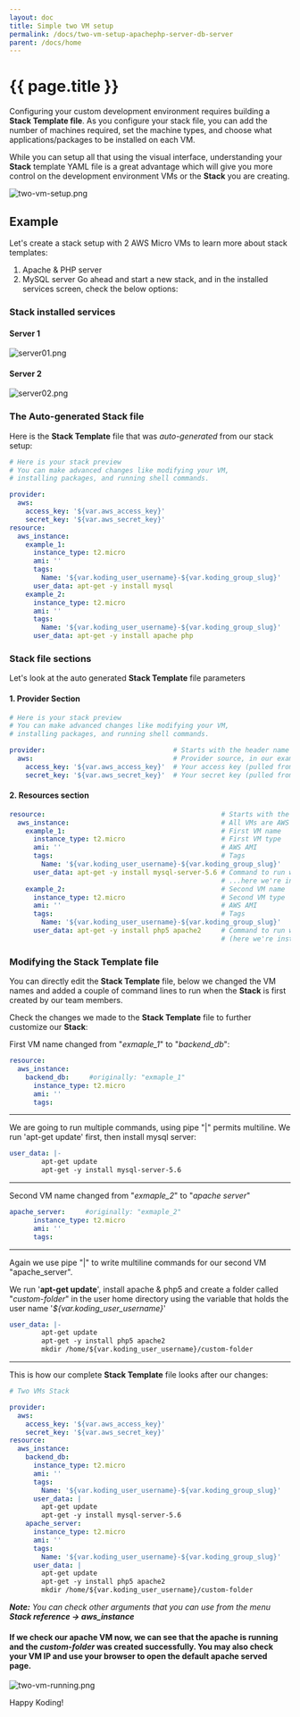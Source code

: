 ```yaml
---
layout: doc
title: Simple two VM setup
permalink: /docs/two-vm-setup-apachephp-server-db-server
parent: /docs/home
---
```


# {{ page.title }}

Configuring your custom development environment requires building a **Stack Template file**. As you configure your stack file, you can add the number of machines required, set the machine types, and choose what applications/packages to be installed on each VM.

While you can setup all that using the visual interface, understanding your **Stack** template YAML file is a great advantage which will give you more control on the development environment VMs or the **Stack** you are creating.

![two-vm-setup.png][1]

## Example

Let's create a stack setup with 2 AWS Micro VMs to learn more about stack templates:

1. Apache &amp; PHP server
2. MySQL server
Go ahead and start a new stack, and in the installed services screen, check the below options:

### Stack installed services

#### Server 1

![server01.png][2]

#### Server 2

![server02.png][3]

### The Auto-generated Stack file

Here is the **Stack Template** file that was _auto-generated_ from our stack setup:

```yaml
# Here is your stack preview
# You can make advanced changes like modifying your VM,
# installing packages, and running shell commands.

provider:
  aws:
    access_key: '${var.aws_access_key}'
    secret_key: '${var.aws_secret_key}'
resource:
  aws_instance:
    example_1:
      instance_type: t2.micro
      ami: ''
      tags:
        Name: '${var.koding_user_username}-${var.koding_group_slug}'
      user_data: apt-get -y install mysql
    example_2:
      instance_type: t2.micro
      ami: ''
      tags:
        Name: '${var.koding_user_username}-${var.koding_group_slug}'
      user_data: apt-get -y install apache php
```

### Stack file sections

Let's look at the auto generated **Stack Template** file parameters

#### 1. Provider Section

```yaml
# Here is your stack preview
# You can make advanced changes like modifying your VM,
# installing packages, and running shell commands.

provider:                                # Starts with the header name "provider:"
  aws:                                   # Provider source, in our example it's AWS
    access_key: '${var.aws_access_key}'  # Your access key (pulled from the credentials you provided)
    secret_key: '${var.aws_secret_key}'  # Your secret key (pulled from the credentials you provided)
```

#### 2. Resources section

```yaml
resource:                                            # Starts with the header name "resource:"
  aws_instance:                                      # All VMs are AWS Instances
    example_1:                                       # First VM name
      instance_type: t2.micro                        # First VM type
      ami: ''                                        # AWS AMI
      tags:                                          # Tags
        Name: '${var.koding_user_username}-${var.koding_group_slug}'
      user_data: apt-get -y install mysql-server-5.6 # Command to run when creating the instance..
                                                     # ...here we're installing MySQL server
    example_2:                                       # Second VM name
      instance_type: t2.micro                        # Second VM type
      ami: ''                                        # AWS AMI
      tags:                                          # Tags
        Name: '${var.koding_user_username}-${var.koding_group_slug}'
      user_data: apt-get -y install php5 apache2     # Command to run when creating the instance
                                                     # (here we're installing Apache and php)
```

### Modifying the Stack Template file

You can directly edit the **Stack Template** file, below we changed the VM names and added a couple of command lines to run when the **Stack** is first created by our team members.

Check the changes we made to the **Stack Template** file to further customize our **Stack**:

First VM name changed from "_exmaple_1_" to "_backend_db_":

```yaml
resource:
  aws_instance:
    backend_db:     #originally: "exmaple_1"
      instance_type: t2.micro
      ami: ''
      tags:
```

* * *

We are going to run multiple commands, using pipe "&#124;" permits multiline. We run 'apt-get update' first, then install mysql server:

```yaml
user_data: |-
        apt-get update
        apt-get -y install mysql-server-5.6
```

* * *

Second VM name changed from "_exmaple_2_" to "_apache server_"

```yaml
apache_server:     #originally: "exmaple_2"
      instance_type: t2.micro
      ami: ''
      tags:
```

* * *

Again we use pipe "&#124;" to write multiline commands for our second VM "apache_server".

We run '**apt-get update**', install apache &amp; php5 and create a folder called "_custom-folder_" in the user home directory using the variable that holds the user name '_${var.koding_user_username}_'

```yaml
user_data: |-
        apt-get update
        apt-get -y install php5 apache2
        mkdir /home/${var.koding_user_username}/custom-folder
```

* * *

This is how our complete **Stack Template** file looks after our changes:

```yaml
# Two VMs Stack

provider:
  aws:
    access_key: '${var.aws_access_key}'
    secret_key: '${var.aws_secret_key}'
resource:
  aws_instance:
    backend_db:
      instance_type: t2.micro
      ami: ''
      tags:
        Name: '${var.koding_user_username}-${var.koding_group_slug}'
      user_data: |
        apt-get update
        apt-get -y install mysql-server-5.6
    apache_server:
      instance_type: t2.micro
      ami: ''
      tags:
        Name: '${var.koding_user_username}-${var.koding_group_slug}'
      user_data: |
        apt-get update
        apt-get -y install php5 apache2
        mkdir /home/${var.koding_user_username}/custom-folder
```
_**Note:** You can check other arguments that you can use from the menu **Stack reference -&gt; aws_instance**_

#### If we check our apache VM now, we can see that the apache is running and the _custom-folder_ was created successfully. You may also check your VM IP and use your browser to open the default apache served page.

![two-vm-running.png][4]

Happy Koding!

[1]: https://www.koding.com/hs-fs/hubfs/Koding-Guide_Teams/stack-aws/1-two-vms/two-vm-setup.png?t=1473370419565&amp;width=1392&amp;name=two-vm-setup.png "stack-view.png"
[2]: https://www.koding.com/hs-fs/hubfs/Koding-Guide_Teams/stack-aws/1-two-vms/server01.png?t=1473370419565&amp;width=563&amp;height=367&amp;name=server01.png "server01.png"
[3]: https://www.koding.com/hs-fs/hubfs/Koding-Guide_Teams/stack-aws/1-two-vms/server02.png?t=1473370419565&amp;width=561&amp;height=366&amp;name=server02.png "server02.png"
[4]: https://www.koding.com/hs-fs/hubfs/Koding-Guide_Teams/stack-aws/1-two-vms/two-vm-running.png?t=1473370419565&amp;width=890&amp;name=two-vm-running.png "ready.png"
